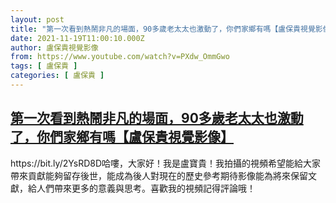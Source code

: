 ```yaml
---
layout: post
title: "第一次看到熱鬧非凡的場面，90多歲老太太也激動了，你們家鄉有嗎【盧保貴視覺影像】"
date: 2021-11-19T11:00:10.000Z
author: 盧保貴視覺影像
from: https://www.youtube.com/watch?v=PXdw_OmmGwo
tags: [ 盧保貴 ]
categories: [ 盧保貴 ]
---
```

<!--1637319610000-->
[第一次看到熱鬧非凡的場面，90多歲老太太也激動了，你們家鄉有嗎【盧保貴視覺影像】](https://www.youtube.com/watch?v=PXdw_OmmGwo)
------

<div>
https://bit.ly/2YsRD8D哈嘍，大家好！我是盧寶貴！我拍攝的視頻希望能給大家帶來貢獻能夠留存後世，能成為後人對現在的歷史參考期待影像能為將來保留文獻，給人們帶來更多的意義與思考。喜歡我的視頻記得評論哦！
</div>
